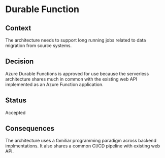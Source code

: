 # Durable Function

## Context

The architecture needs to support long running jobs related to data migration from source systems.

## Decision

Azure Durable Functions is approved for use because the serverless architecture shares much in
common with the existing web API implemented as an Azure Function application.

## Status

Accepted

## Consequences

The architecture uses a familiar programming paradigm across backend implmentations. It also shares
a common CI/CD pipeline with existing web API.
